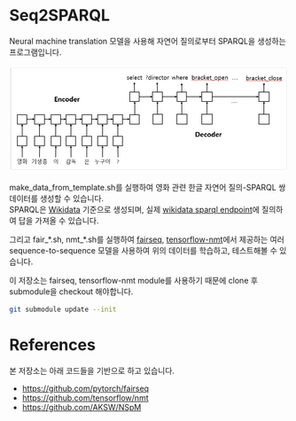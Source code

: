 # Seq2SPARQL

Neural machine translation 모델을 사용해 자연어 질의로부터 SPARQL을 생성하는 프로그램입니다.

![seq2sparql](./seq2sparql.PNG)

make_data_from_template.sh를 실행하여 영화 관련 한글 자연어 질의-SPARQL 쌍 데이터를 생성할 수 있습니다.<br>
SPARQL은 [Wikidata](https://www.wikidata.org) 기준으로 생성되며, 실제 [wikidata sparql endpoint](https://query.wikidata.org/)에 질의하여 답을 가져올 수 있습니다.<br>

그리고 fair_\*.sh, nmt_\*.sh를 실행하여 [fairseq](https://github.com/pytorch/fairseq), [tensorflow-nmt](https://github.com/tensorflow/nmt)에서 제공하는 여러 sequence-to-sequence 모델을 사용하여 위의 데이터를 학습하고, 테스트해볼 수 있습니다.

이 저장소는 fairseq, tensorflow-nmt module를 사용하기 때문에 clone 후 submodule을 checkout 해야합니다.


```bash
git submodule update --init
```

# References
본 저장소는 아래 코드들을 기반으로 하고 있습니다.

- https://github.com/pytorch/fairseq
- https://github.com/tensorflow/nmt
- https://github.com/AKSW/NSpM
